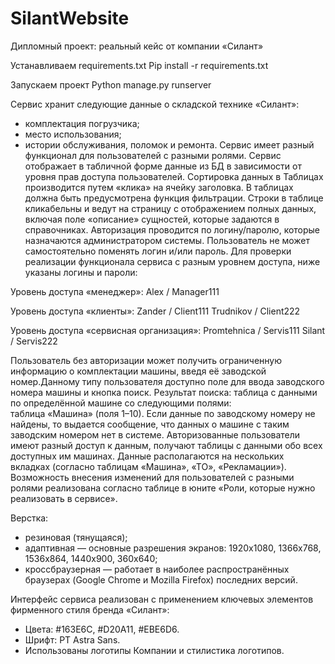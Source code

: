 # SilantWebsite

Дипломный проект: реальный кейс от компании «Силант»

Устанавливаем requirements.txt
Pip install -r requirements.txt

Запускаем проект
Python manage.py runserver

Сервис хранит следующие данные о складской технике «Силант»:
* комплектация погрузчика;
* место использования;
* истории обслуживания, поломок и ремонта.
Сервис имеет разный функционал для пользователей с разными ролями.
Сервис отображает в табличной форме данные из БД в зависимости от уровня прав доступа пользователей.
Сортировка данных в Таблицах производится путем «клика» на ячейку заголовка.
В таблицах должна быть предусмотрена функция фильтрации.
Строки в таблице кликабельны и ведут на страницу с отображением полных данных, включая поле «описание» сущностей, которые задаются в справочниках.
Авторизация проводится по логину/паролю, которые назначаются администратором системы. Пользователь не может самостоятельно поменять логин и/или пароль.
Для проверки реализации функционала сервиса с разным уровнем доступа, ниже указаны логины и пароли:

Уровень доступа «менеджер»:
Alex / Manager111

Уровень доступа «клиенты»:
Zander / Client111
Trudnikov / Client222

Уровень доступа «сервисная организация»:
Promtehnica / Servis111
Silant / Servis222

Пользователь без авторизации может получить ограниченную информацию о комплектации машины, введя её заводской номер.Данному типу пользователя доступно поле для ввода заводского номера машины и кнопка поиск.
Результат поиска: таблица с данными по определённой машине со следующими полями: таблица «Машина» (поля 1–10). Если данные по заводскому номеру не найдены, то выдается сообщение, что данных о машине с таким заводским номером нет в системе.
Авторизованные пользователи имеют разный доступ к данным, получают таблицы с данными обо всех доступных им машинах.
Данные располагаются на нескольких вкладках (согласно таблицам «Машина», «ТО», «Рекламации»).
Возможность внесения изменений для пользователей с разными ролями реализована согласно таблице в юните «Роли, которые нужно реализовать в сервисе».

Верстка:
* резиновая (тянущаяся);
* адаптивная — основные разрешения экранов: 1920x1080, 1366x768, 1536x864, 1440x900, 360x640;
* кроссбраузерная — работает в наиболее распространённых браузерах (Google Chrome и Mozilla Firefox) последних версий.

Интерфейс сервиса реализован с применением ключевых элементов фирменного стиля бренда «Силант»:
* Цвета: #163E6C, #D20A11, #EBE6D6.
* Шрифт: PT Astra Sans.
* Использованы логотипы Компании и стилистика логотипов.
